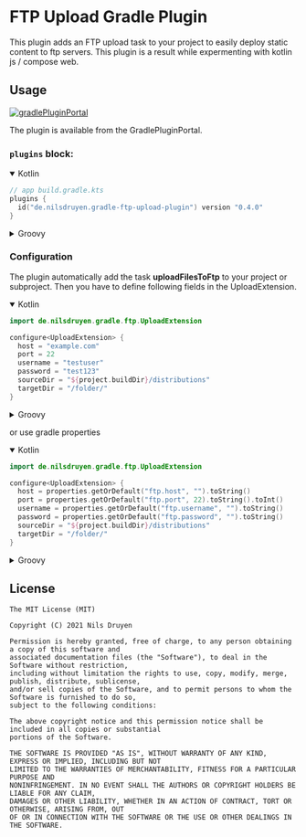 # FTP Upload Gradle Plugin

This plugin adds an FTP upload task to your project to easily deploy static content to ftp servers. This plugin is a
result while expermenting with kotlin js / compose web.

## Usage

[![gradlePluginPortal](https://img.shields.io/maven-metadata/v/https/plugins.gradle.org/m2/de/nilsdruyen/gradle-ftp-upload-plugin/maven-metadata.xml.svg?label=gradlePluginPortal)](https://plugins.gradle.org/plugin/de.nilsdruyen.gradle-ftp-upload-plugin)

The plugin is available from the GradlePluginPortal.

### `plugins` block:

<details open>
  <summary>Kotlin</summary>

```kotlin
// app build.gradle.kts
plugins {
  id("de.nilsdruyen.gradle-ftp-upload-plugin") version "0.4.0"
}
```

</details>

<details>
  <summary>Groovy</summary>

```groovy
// app build.gradle
plugins {
  id 'de.nilsdruyen.gradle-ftp-upload-plugin' version '0.4.0'
}
```

</details>

### Configuration

The plugin automatically add the task **uploadFilesToFtp** to your project or subproject. Then you have to define
following fields in the UploadExtension.


<details open>
  <summary>Kotlin</summary>

```kotlin
import de.nilsdruyen.gradle.ftp.UploadExtension

configure<UploadExtension> {
  host = "example.com"
  port = 22
  username = "testuser"
  password = "test123"
  sourceDir = "${project.buildDir}/distributions"
  targetDir = "/folder/"
}
```
</details>

<details>
  <summary>Groovy</summary>

```groovy
import de.nilsdruyen.gradle.ftp.UploadExtension

ftpUploadExtension {
    host "example.com"
    port 22
    username "testuser"
    password "test123"
    sourceDir "${project.buildDir}/distributions"
    targetDir "/folder/"
}
```

</details>

or use gradle properties

<details open>
  <summary>Kotlin</summary>

```kotlin
import de.nilsdruyen.gradle.ftp.UploadExtension

configure<UploadExtension> {
  host = properties.getOrDefault("ftp.host", "").toString()
  port = properties.getOrDefault("ftp.port", 22).toString().toInt()
  username = properties.getOrDefault("ftp.username", "").toString()
  password = properties.getOrDefault("ftp.password", "").toString()
  sourceDir = "${project.buildDir}/distributions"
  targetDir = "/folder/"
}
```
</details>

<details>
  <summary>Groovy</summary>

```groovy
import de.nilsdruyen.gradle.ftp.UploadExtension

ftpUploadExtension {
  host = findProperty("ftp.host") ?: ""
  port = findProperty("ftp.port").toInteger() ?: 22
  username = findProperty("ftp.username") ?: ""
  password = findProperty("ftp.password") ?: ""
  sourceDir = "${project.buildDir}/distributions"
  targetDir = "/folder/"
}
```
</details>

## License

    The MIT License (MIT)

    Copyright (C) 2021 Nils Druyen

    Permission is hereby granted, free of charge, to any person obtaining a copy of this software and
    associated documentation files (the "Software"), to deal in the Software without restriction,
    including without limitation the rights to use, copy, modify, merge, publish, distribute, sublicense,
    and/or sell copies of the Software, and to permit persons to whom the Software is furnished to do so,
    subject to the following conditions:

    The above copyright notice and this permission notice shall be included in all copies or substantial
    portions of the Software.

    THE SOFTWARE IS PROVIDED "AS IS", WITHOUT WARRANTY OF ANY KIND, EXPRESS OR IMPLIED, INCLUDING BUT NOT
    LIMITED TO THE WARRANTIES OF MERCHANTABILITY, FITNESS FOR A PARTICULAR PURPOSE AND
    NONINFRINGEMENT. IN NO EVENT SHALL THE AUTHORS OR COPYRIGHT HOLDERS BE LIABLE FOR ANY CLAIM,
    DAMAGES OR OTHER LIABILITY, WHETHER IN AN ACTION OF CONTRACT, TORT OR OTHERWISE, ARISING FROM, OUT
    OF OR IN CONNECTION WITH THE SOFTWARE OR THE USE OR OTHER DEALINGS IN THE SOFTWARE.